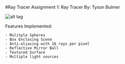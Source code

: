 #Ray Tracer
Assignment 1: Ray Tracer
By: Tyson Bulmer

![alt tag](https://github.com/tysonbul/Ray-Tracer/blob/master/TracedImage.png)

Features Implemented:

	- Mulitple Spheres
	- Box Enclosing Scene
	- Anti-aliasing with 16 rays per pixel
	- Reflective Mirror Ball
	- Textured Surface
	- Multiple light sources
